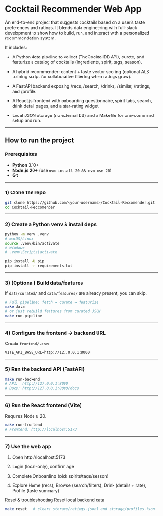 # Cocktail Recommender Web App
An end-to-end project that suggests cocktails based on a user’s taste preferences and ratings. It blends data engineering with full-stack development to show how to build, run, and interact with a personalized recommendation system.

It includes:

* A Python data pipeline to collect (TheCocktailDB API), curate, and featurize a catalog of cocktails (ingredients, spirit, tags, season).

* A hybrid recommender: content + taste vector scoring (optional ALS training script for collaborative filtering when ratings grow).

* A FastAPI backend exposing /recs, /search, /drinks, /similar, /ratings, and /profile.

* A React.js frontend with onboarding questionnaire, spirit tabs, search, drink detail pages, and a star-rating widget.

* Local JSON storage (no external DB) and a Makefile for one-command setup and run.
---

## How to run the project

### Prerequisites
- **Python** 3.10+  
- **Node.js** **20+** (use `nvm install 20 && nvm use 20`)  
- **Git**
---

### 1) Clone the repo
```bash
git clone https://github.com/<your-username>/Cocktail-Reccomender.git
cd Cocktail-Reccomender
```
---

### 2) Create a Python venv & install deps

```bash
python -m venv .venv
# macOS/Linux
source .venv/bin/activate
# Windows
# .venv\Scripts\activate

pip install -U pip
pip install -r requirements.txt
```
---

### 3) (Optional) Build data/features
If `data/curated/` and `data/features/` are already present, you can skip.

```bash
# Full pipeline: fetch → curate → featurize
make data
# or just rebuild features from curated JSON
make run-pipeline
```
---

### 4) Configure the frontend → backend URL
Create `frontend/.env`:

```.env
VITE_API_BASE_URL=http://127.0.0.1:8000
````
---

### 5) Run the backend API (FastAPI)

```bash
make run-backend
# API:  http://127.0.0.1:8000
# Docs: http://127.0.0.1:8000/docs
```
---

### 6) Run the React frontend (Vite)
  Requires Node ≥ 20.

```bash
make run-frontend
# Frontend: http://localhost:5173
```
---

### 7) Use the web app
1. Open http://localhost:5173

2. Login (local-only), confirm age

3. Complete Onboarding (pick spirits/tags/season)

4. Explore Home (recs), Browse (search/filters), Drink (details + rate), Profile (taste summary)

Reset & troubleshooting
Reset local backend data

```bash
make reset   # clears storage/ratings.jsonl and storage/profiles.json
```
